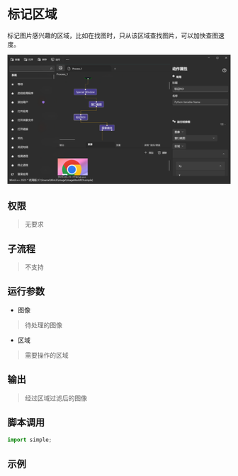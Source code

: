 # 标记区域 

标记图片感兴趣的区域，比如在找图时，只从该区域查找图片，可以加快查图速度。

![action](./images/10.png ':size=90%')

## 权限
> 无要求

## 子流程
> 不支持


## 运行参数

* 图像
> 待处理的图像
* 区域
> 需要操作的区域



## 输出
    
> 经过区域过滤后的图像

## 脚本调用

```python
import simple;

```

## 示例